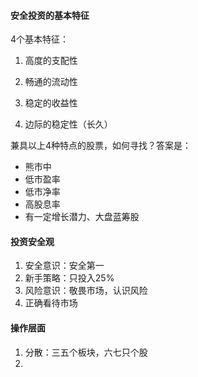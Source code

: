 #### 安全投资的基本特征

4个基本特征：

1. 高度的支配性

2. 畅通的流动性

3. 稳定的收益性

4. 边际的稳定性（长久）

兼具以上4种特点的股票，如何寻找？答案是：

* 熊市中
* 低市盈率
* 低市净率
* 高股息率
* 有一定增长潜力、大盘蓝筹股

#### 投资安全观

1. 安全意识：安全第一
2. 新手策略：只投入25%
3. 风险意识：敬畏市场，认识风险
4. 正确看待市场

#### 操作层面

1. 分散：三五个板块，六七只个股
2. 


